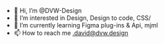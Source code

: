 - 👋 Hi, I’m @DVW-Design
- 👀 I’m interested in Design, Design to code, CSS/
- 🌱 I’m currently learning Figma plug-ins & Api, mjml
- 📫 How to reach me .david@dvw.design

<!---
DVW-Design/DVW-Design is a ✨ special ✨ repository because its `README.md` (this file) appears on your GitHub profile.
You can click the Preview link to take a look at your changes.
--->

